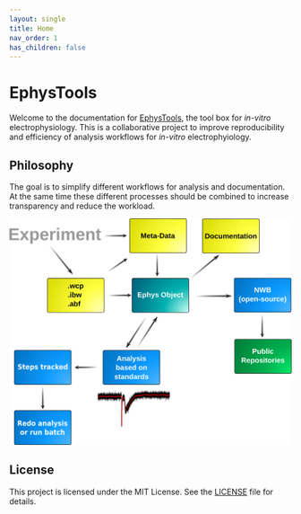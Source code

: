 ```yaml
---
layout: single
title: Home
nav_order: 1
has_children: false
---
```


# EphysTools

Welcome to the documentation for [EphysTools](https://github.com/danielparthier/EphysTools), the tool box for *in-vitro* electrophysiology. This is a collaborative project to improve reproducibility and efficiency of analysis workflows for *in-vitro* electrophyiology.

## Philosophy

The goal is to simplify different workflows for analysis and documentation. At the same time these different processes should be combined to increase transparency and reduce the workload.

![Scheme of EphysTools](/img/scheme1.png)

## License

This project is licensed under the MIT License. See the [LICENSE](LICENSE.md) file for details.
